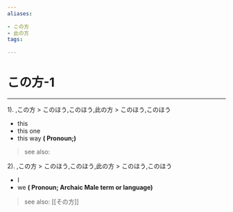 ```yaml
---
aliases:
    
- この方
- 此の方
tags:
    
---
```


# この方-1
---
1).
,この方 > このほう,このほう,此の方 > このほう,このほう

- this
- this one
- this way
**( Pronoun;)**
> see also: 
            
2).
,この方 > このほう,このほう,此の方 > このほう,このほう

- I
- we
**( Pronoun; Archaic Male term or language)**
> see also:  [[その方]]
            